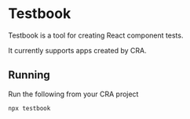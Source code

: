 # Testbook

Testbook is a tool for creating React component tests.

It currently supports apps created by CRA.

## Running

Run the following from your CRA project
```
npx testbook
```

